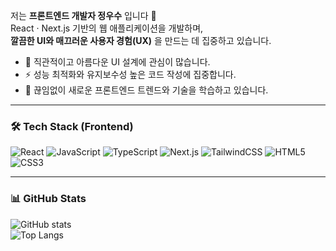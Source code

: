 저는 **프론트엔드 개발자 정우수** 입니다 🚀  
React · Next.js 기반의 웹 애플리케이션을 개발하며,  
**깔끔한 UI와 매끄러운 사용자 경험(UX)** 을 만드는 데 집중하고 있습니다.  

- 🎨 직관적이고 아름다운 UI 설계에 관심이 많습니다.  
- ⚡ 성능 최적화와 유지보수성 높은 코드 작성에 집중합니다.  
- 🌱 끊임없이 새로운 프론트엔드 트렌드와 기술을 학습하고 있습니다.  

---

### 🛠 Tech Stack (Frontend)
<p>
  <img src="https://img.shields.io/badge/React-20232A?style=flat&logo=react&logoColor=61DAFB" alt="React" />
  <img src="https://img.shields.io/badge/JavaScript-F7DF1E?style=flat&logo=javascript&logoColor=000" alt="JavaScript" />
  <img src="https://img.shields.io/badge/TypeScript-3178C6?style=flat&logo=typescript&logoColor=fff" alt="TypeScript" />
  <img src="https://img.shields.io/badge/Next.js-000000?style=flat&logo=nextdotjs&logoColor=fff" alt="Next.js" />
  <img src="https://img.shields.io/badge/TailwindCSS-06B6D4?style=flat&logo=tailwindcss&logoColor=fff" alt="TailwindCSS" />
  <img src="https://img.shields.io/badge/HTML5-E34F26?style=flat&logo=html5&logoColor=fff" alt="HTML5" />
  <img src="https://img.shields.io/badge/CSS3-1572B6?style=flat&logo=css3&logoColor=fff" alt="CSS3" />
</p>

---

### 📊 GitHub Stats
![GitHub stats](https://github-readme-stats.vercel.app/api?username=han-nun0107&show_icons=true&theme=radical)  
![Top Langs](https://github-readme-stats.vercel.app/api/top-langs/?username=han-nun0107&layout=compact&theme=radical)
